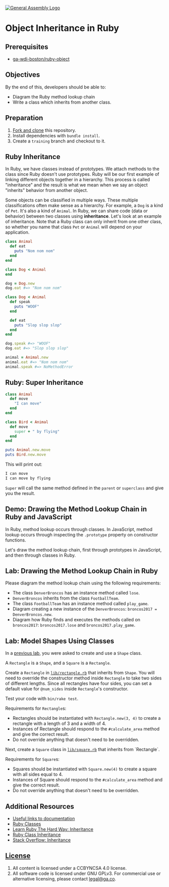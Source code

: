 [![General Assembly Logo](https://camo.githubusercontent.com/1a91b05b8f4d44b5bbfb83abac2b0996d8e26c92/687474703a2f2f692e696d6775722e636f6d2f6b6538555354712e706e67)](https://generalassemb.ly/education/web-development-immersive)

# Object Inheritance in Ruby

## Prerequisites

- [ga-wdi-boston/ruby-object](https://git.generalassemb.ly/ga-wdi-boston/ruby-object)

## Objectives

By the end of this, developers should be able to:

- Diagram the Ruby method lookup chain
- Write a class which inherits from another class.

## Preparation

1. [Fork and clone](https://git.generalassemb.ly/ga-wdi-boston/meta/wiki/ForkAndClone)
    this repository.
1. Install dependencies with `bundle install`.
1. Create a `training` branch and checkout to it.

## Ruby Inheritance

In Ruby, we have classes instead of prototypes. We attach methods to the class
since Ruby doesn't use prototypes. Ruby will be our first example of linking
different objects together in a hierarchy. This process is called "inheritance"
and the result is what we mean when we say an object "inherits" behavior from
another object.

Some objects can be classified in multiple ways. These multiple classifications
often make sense as a hierarchy. For example, a `Dog` is a kind of `Pet`. It's
also a kind of `Animal`. In Ruby, we can share code (data or behavior) between
two classes using **inheritance**. Let's look at an example of inheritance. Note
that a Ruby class can only inherit from one other class, so whether you name
that class `Pet` or `Animal` will depend on your application.

```ruby
class Animal
  def eat
    puts "Nom nom nom"
  end
end

class Dog < Animal
end

dog = Dog.new
dog.eat #=> "Nom nom nom"

class Dog < Animal
  def speak
    puts "WOOF"
  end

  def eat
    puts "Slop slop slop"
  end
end

dog.speak #=> "WOOF"
dog.eat #=> "Slop slop slop"

animal = Animal.new
animal.eat #=> "Nom nom nom"
animal.speak #=> NoMethodError
```

## Ruby: Super Inheritance

```ruby
class Animal
  def move
    "I can move"
  end
end

class Bird < Animal
  def move
    super + " by flying"
  end
end

puts Animal.new.move
puts Bird.new.move
```

This will print out:

```bash
I can move
I can move by flying
```

`Super` will call the same method defined in the `parent` or `superclass` and
give you the result.

## Demo: Drawing the Method Lookup Chain in Ruby and JavaScript

In Ruby, method lookup occurs through classes. In JavaScript, method lookup
occurs through inspecting the `.prototype` property on constructor functions.

Let's draw the method lookup chain, first through prototypes in JavaScript, and
then through classes in Ruby.

## Lab: Drawing the Method Lookup Chain in Ruby

Please diagram the method lookup chain using the following requirements:

- The class `DenverBroncos` has an instance method called `lose`.
- `DenverBroncos` inherits from the class `FootballTeam`.
- The class `FootballTeam` has an instance method called `play_game`.
- Diagram creating a new instance of the `DenverBroncos`: `broncos2017 =
    DenverBroncos.new`.
- Diagram how Ruby finds and executes the methods called on `broncos2017`:
    `broncos2017.lose` and `broncos2017.play_game`.

## Lab: Model Shapes Using Classes

In a [previous
lab](https://git.generalassemb.ly/ga-wdi-boston/ruby-object#lab-creating-a-shape-class),
you were asked to create and use a `Shape` class.

A `Rectangle` is a `Shape`, and a `Square` is a `Rectangle`.

Create a `Rectangle` in [`lib/rectangle.rb`](lib/rectangle.rb) that inherits
from `Shape`. You will need to override the constructor method inside
`Rectangle` to take two sides of different lengths. Since all rectangles have
four sides, you can set a default value for `@num_sides` inside `Rectangle`'s
constructor.

Test your code with `bin/rake test`.

Requirements for `Rectangle`s:

- Rectangles should be instantiated with `Rectangle.new(3, 4)` to create a
    rectangle with a length of 3 and a width of 4.
- Instances of Rectangle should respond to the `#calculate_area` method and
    give the correct result.
- Do not override anything that doesn't need to be overridden.

Next, create a `Square` class in [`lib/square.rb`](lib/square.rb`) that inherits
from `Rectangle`.

Requirements for `Square`s:

- Squares should be instantiated with `Square.new(4)` to create a square with
    all sides equal to 4.
- Instances of Square should respond to the `#calculate_area` method and give the
    correct result.
- Do not override anything that doesn't need to be overridden.

## Additional Resources

- [Useful links to documentation](https://www.ruby-lang.org/en/documentation/)
- [Ruby Classes](http://www.zenruby.info/2016/06/ruby-classes.html)
- [Learn Ruby The Hard Way: Inheritance](https://learnrubythehardway.org/book/ex44.html)
- [Ruby Class Inheritance](https://launchschool.com/books/oo_ruby/read/inheritance)
- [Stack Overflow: Inheritance](http://stackoverflow.com/questions/15754768/when-do-we-use-ruby-module-vs-using-class-composition)

## [License](LICENSE)

1. All content is licensed under a CC­BY­NC­SA 4.0 license.
1. All software code is licensed under GNU GPLv3. For commercial use or
    alternative licensing, please contact legal@ga.co.
